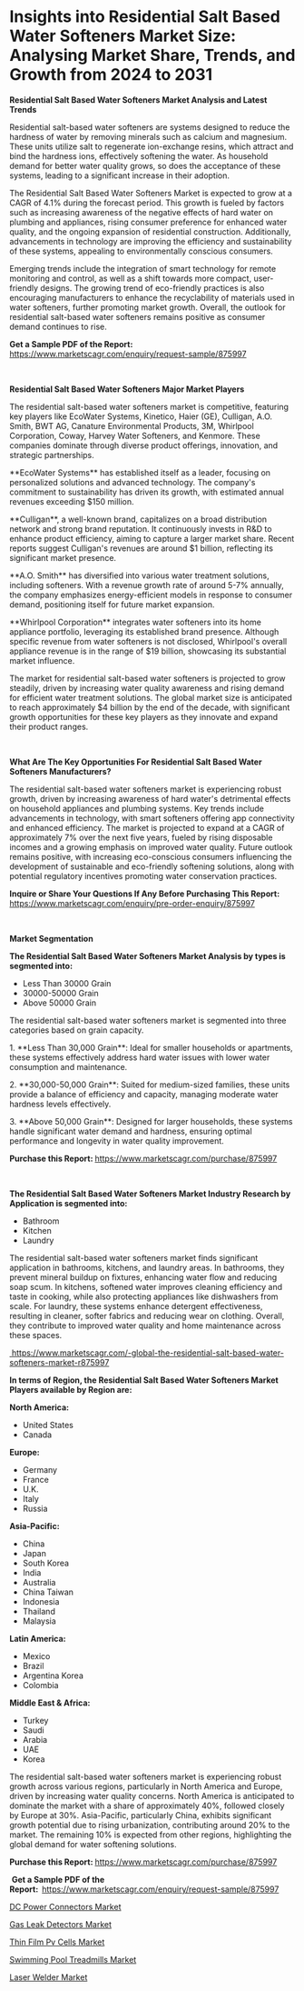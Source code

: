 <p><h1>Insights into Residential Salt Based Water Softeners Market Size: Analysing Market Share, Trends, and Growth from 2024 to 2031</h1></p><p><strong>Residential Salt Based Water Softeners Market Analysis and Latest Trends</strong></p>
<p><p>Residential salt-based water softeners are systems designed to reduce the hardness of water by removing minerals such as calcium and magnesium. These units utilize salt to regenerate ion-exchange resins, which attract and bind the hardness ions, effectively softening the water. As household demand for better water quality grows, so does the acceptance of these systems, leading to a significant increase in their adoption.</p><p>The Residential Salt Based Water Softeners Market is expected to grow at a CAGR of 4.1% during the forecast period. This growth is fueled by factors such as increasing awareness of the negative effects of hard water on plumbing and appliances, rising consumer preference for enhanced water quality, and the ongoing expansion of residential construction. Additionally, advancements in technology are improving the efficiency and sustainability of these systems, appealing to environmentally conscious consumers. </p><p>Emerging trends include the integration of smart technology for remote monitoring and control, as well as a shift towards more compact, user-friendly designs. The growing trend of eco-friendly practices is also encouraging manufacturers to enhance the recyclability of materials used in water softeners, further promoting market growth. Overall, the outlook for residential salt-based water softeners remains positive as consumer demand continues to rise.</p></p>
<p><strong>Get a Sample PDF of the Report:&nbsp;</strong> <a href="https://www.marketscagr.com/enquiry/request-sample/875997?utm_campaign=1739&utm_medium=2&utm_source=Github&utm_content=ia&utm_term=18102024&utm_id=residential-salt-based-water-softeners">https://www.marketscagr.com/enquiry/request-sample/875997</a></p>
<p>&nbsp;</p>
<p><strong>Residential Salt Based Water Softeners Major Market Players</strong></p>
<p><p>The residential salt-based water softeners market is competitive, featuring key players like EcoWater Systems, Kinetico, Haier (GE), Culligan, A.O. Smith, BWT AG, Canature Environmental Products, 3M, Whirlpool Corporation, Coway, Harvey Water Softeners, and Kenmore. These companies dominate through diverse product offerings, innovation, and strategic partnerships.</p><p>**EcoWater Systems** has established itself as a leader, focusing on personalized solutions and advanced technology. The company's commitment to sustainability has driven its growth, with estimated annual revenues exceeding $150 million.</p><p>**Culligan**, a well-known brand, capitalizes on a broad distribution network and strong brand reputation. It continuously invests in R&D to enhance product efficiency, aiming to capture a larger market share. Recent reports suggest Culligan's revenues are around $1 billion, reflecting its significant market presence.</p><p>**A.O. Smith** has diversified into various water treatment solutions, including softeners. With a revenue growth rate of around 5-7% annually, the company emphasizes energy-efficient models in response to consumer demand, positioning itself for future market expansion.</p><p>**Whirlpool Corporation** integrates water softeners into its home appliance portfolio, leveraging its established brand presence. Although specific revenue from water softeners is not disclosed, Whirlpool's overall appliance revenue is in the range of $19 billion, showcasing its substantial market influence.</p><p>The market for residential salt-based water softeners is projected to grow steadily, driven by increasing water quality awareness and rising demand for efficient water treatment solutions. The global market size is anticipated to reach approximately $4 billion by the end of the decade, with significant growth opportunities for these key players as they innovate and expand their product ranges.</p></p>
<p>&nbsp;</p>
<p><strong>What Are The Key Opportunities For Residential Salt Based Water Softeners Manufacturers?</strong></p>
<p><p>The residential salt-based water softeners market is experiencing robust growth, driven by increasing awareness of hard water's detrimental effects on household appliances and plumbing systems. Key trends include advancements in technology, with smart softeners offering app connectivity and enhanced efficiency. The market is projected to expand at a CAGR of approximately 7% over the next five years, fueled by rising disposable incomes and a growing emphasis on improved water quality. Future outlook remains positive, with increasing eco-conscious consumers influencing the development of sustainable and eco-friendly softening solutions, along with potential regulatory incentives promoting water conservation practices.</p></p>
<p><strong>Inquire or Share Your Questions If Any Before Purchasing This Report:</strong> <a href="https://www.marketscagr.com/enquiry/pre-order-enquiry/875997?utm_campaign=1739&utm_medium=2&utm_source=Github&utm_content=ia&utm_term=18102024&utm_id=residential-salt-based-water-softeners">https://www.marketscagr.com/enquiry/pre-order-enquiry/875997</a></p>
<p>&nbsp;</p>
<p><strong>Market Segmentation</strong></p>
<p><strong>The Residential Salt Based Water Softeners Market Analysis by types is segmented into:</strong></p>
<p><ul><li>Less Than 30000 Grain</li><li>30000-50000 Grain</li><li>Above 50000 Grain</li></ul></p>
<p><p>The residential salt-based water softeners market is segmented into three categories based on grain capacity. </p><p>1. **Less Than 30,000 Grain**: Ideal for smaller households or apartments, these systems effectively address hard water issues with lower water consumption and maintenance.</p><p>2. **30,000-50,000 Grain**: Suited for medium-sized families, these units provide a balance of efficiency and capacity, managing moderate water hardness levels effectively.</p><p>3. **Above 50,000 Grain**: Designed for larger households, these systems handle significant water demand and hardness, ensuring optimal performance and longevity in water quality improvement.</p></p>
<p><strong>Purchase this Report:&nbsp;</strong><a href="https://www.marketscagr.com/purchase/875997?utm_campaign=1739&utm_medium=2&utm_source=Github&utm_content=ia&utm_term=18102024&utm_id=residential-salt-based-water-softeners">https://www.marketscagr.com/purchase/875997</a></p>
<p>&nbsp;</p>
<p><strong>The Residential Salt Based Water Softeners Market Industry Research by Application is segmented into:</strong></p>
<p><ul><li>Bathroom</li><li>Kitchen</li><li>Laundry</li></ul></p>
<p><p>The residential salt-based water softeners market finds significant application in bathrooms, kitchens, and laundry areas. In bathrooms, they prevent mineral buildup on fixtures, enhancing water flow and reducing soap scum. In kitchens, softened water improves cleaning efficiency and taste in cooking, while also protecting appliances like dishwashers from scale. For laundry, these systems enhance detergent effectiveness, resulting in cleaner, softer fabrics and reducing wear on clothing. Overall, they contribute to improved water quality and home maintenance across these spaces.</p></p>
<p><a href="https://www.marketscagr.com/-global-the-residential-salt-based-water-softeners-market-r875997?utm_campaign=1739&utm_medium=2&utm_source=Github&utm_content=ia&utm_term=18102024&utm_id=residential-salt-based-water-softeners">&nbsp;https://www.marketscagr.com/-global-the-residential-salt-based-water-softeners-market-r875997</a></p>
<p><strong>In terms of Region, the Residential Salt Based Water Softeners Market Players available by Region are:</strong></p>
<p>
    <p> <strong> North America: </strong>
        <ul>
            <li>United States</li>
            <li>Canada</li>
        </ul>
        </p> 
    <p> <strong> Europe: </strong>
        <ul>
            <li>Germany</li>
            <li>France</li>
            <li>U.K.</li>
            <li>Italy</li>
            <li>Russia</li>
        </ul>
        </p> 
    <p> <strong> Asia-Pacific: </strong>
        <ul>
            <li>China</li>
            <li>Japan</li>
            <li>South Korea</li>
            <li>India</li>
            <li>Australia</li>
            <li>China Taiwan</li>
            <li>Indonesia</li>
            <li>Thailand</li>
            <li>Malaysia</li>
        </ul>
        </p> 
    <p> <strong> Latin America: </strong>
        <ul>
            <li>Mexico</li>
            <li>Brazil</li>
            <li>Argentina Korea</li>
            <li>Colombia</li>
        </ul>
        </p> 
    <p> <strong> Middle East & Africa: </strong>
        <ul>
            <li>Turkey</li>
            <li>Saudi</li>
            <li>Arabia</li>
            <li>UAE</li>
            <li>Korea</li>
        </ul>
    </p>
    </p>
<p><p>The residential salt-based water softeners market is experiencing robust growth across various regions, particularly in North America and Europe, driven by increasing water quality concerns. North America is anticipated to dominate the market with a share of approximately 40%, followed closely by Europe at 30%. Asia-Pacific, particularly China, exhibits significant growth potential due to rising urbanization, contributing around 20% to the market. The remaining 10% is expected from other regions, highlighting the global demand for water softening solutions.</p></p>
<p><strong>Purchase this Report: </strong><a href="https://www.marketscagr.com/purchase/875997?utm_campaign=1739&utm_medium=2&utm_source=Github&utm_content=ia&utm_term=18102024&utm_id=residential-salt-based-water-softeners">https://www.marketscagr.com/purchase/875997</a></p>
<p>&nbsp;<strong>Get a Sample PDF of the Report:&nbsp;&nbsp;</strong><a href="https://www.marketscagr.com/enquiry/request-sample/875997?utm_campaign=1739&utm_medium=2&utm_source=Github&utm_content=ia&utm_term=18102024&utm_id=residential-salt-based-water-softeners">https://www.marketscagr.com/enquiry/request-sample/875997</a></p>
<p><strong></strong></p>
<p><p><a href="https://www.linkedin.com/pulse/top-trends-transforming-dc-power-connectors-market-2024-xswxf?utm_campaign=1739&utm_medium=2&utm_source=Github&utm_content=ia&utm_term=18102024&utm_id=residential-salt-based-water-softeners">DC Power Connectors Market</a></p><p><a href="https://www.linkedin.com/pulse/future-ready-strategic-insights-global-gas-leak-detectors-mkpkf?utm_campaign=1739&utm_medium=2&utm_source=Github&utm_content=ia&utm_term=18102024&utm_id=residential-salt-based-water-softeners">Gas Leak Detectors Market</a></p><p><a href="https://www.linkedin.com/pulse/thin-film-pv-cells-market-size-type-gallium-arsenidecopper-5xpre?utm_campaign=1739&utm_medium=2&utm_source=Github&utm_content=ia&utm_term=18102024&utm_id=residential-salt-based-water-softeners">Thin Film Pv Cells Market</a></p><p><a href="https://www.linkedin.com/pulse/global-swimming-pool-treadmills-116-cagr-forecast-2024-2031-uxk6f?utm_campaign=1739&utm_medium=2&utm_source=Github&utm_content=ia&utm_term=18102024&utm_id=residential-salt-based-water-softeners">Swimming Pool Treadmills Market</a></p><p><a href="https://www.linkedin.com/pulse/laser-welder-market-drivers-challenges-forecast-2024-2031-hkv3f?utm_campaign=1739&utm_medium=2&utm_source=Github&utm_content=ia&utm_term=18102024&utm_id=residential-salt-based-water-softeners">Laser Welder Market</a></p></p>